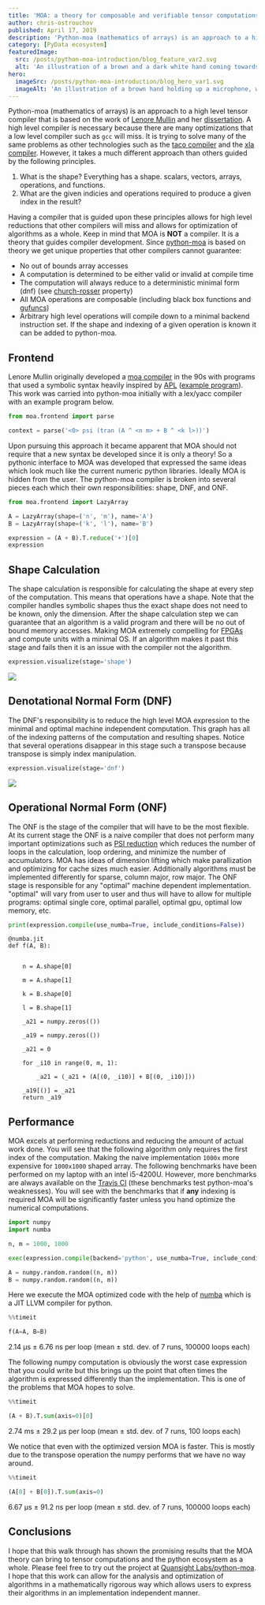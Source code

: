 ```yaml
---
title: 'MOA: a theory for composable and verifiable tensor computations'
author: chris-ostrouchov
published: April 17, 2019
description: 'Python-moa (mathematics of arrays) is an approach to a high level tensor compiler that is based on the work of Lenore Mullin. The MOA principles allow for high level reductions, that other compilers will miss, and for optimization of algorithms as a whole.'
category: [PyData ecosystem]
featuredImage:
  src: /posts/python-moa-introduction/blog_feature_var2.svg
  alt: 'An illustration of a brown and a dark white hand coming towards each other to pass a business card with the logo of Quansight Labs.'
hero:
  imageSrc: /posts/python-moa-introduction/blog_hero_var1.svg
  imageAlt: 'An illustration of a brown hand holding up a microphone, with some graphical elements highlighting the top of the microphone.'
---
```



Python-moa (mathematics of arrays) is an approach to a high level tensor
compiler that is based on the work of [Lenore
Mullin](https://www.albany.edu/ceas/lenore-mullin.php) and her
[dissertation](https://www.researchgate.net/publication/308893116_A_Mathematics_of_Arrays).
A high level compiler is necessary because there are many optimizations
that a low level compiler such as `gcc` will miss. It is trying to solve
many of the same problems as other technologies such as the [taco
compiler](http://tensor-compiler.org/) and the [xla
compiler](https://www.tensorflow.org/xla). However, it takes a much
different approach than others guided by the following principles.

1.  What is the shape? Everything has a shape. scalars, vectors, arrays,
    operations, and functions.
2.  What are the given indicies and operations required to produce a
    given index in the result?

Having a compiler that is guided upon these principles allows for high
level reductions that other compilers will miss and allows for
optimization of algorithms as a whole. Keep in mind that MOA is **NOT**
a compiler. It is a theory that guides compiler development. Since
[python-moa](https://github.com/Quansight-Labs/python-moa) is based on
theory we get unique properties that other compilers cannot guarantee:

-   No out of bounds array accesses
-   A computation is determined to be either valid or invalid at compile
    time
-   The computation will always reduce to a deterministic minimal form
    (dnf) (see
    [church-rosser](https://en.wikipedia.org/wiki/Church%E2%80%93Rosser_theorem)
    property)
-   All MOA operations are composable (including black box functions and
    [gufuncs](https://docs.scipy.org/doc/numpy-1.13.0/reference/c-api.generalized-ufuncs.html))
-   Arbitrary high level operations will compile down to a minimal
    backend instruction set. If the shape and indexing of a given
    operation is known it can be added to python-moa.

## Frontend
Lenore Mullin originally developed a [moa
compiler](https://github.com/saulshanabrook/psi-compiler/) in the 90s
with programs that used a symbolic syntax heavily inspired by
[APL](https://en.wikipedia.org/wiki/APL_(programming_language))
([example
program](https://github.com/saulshanabrook/psi-compiler/blob/master/examples/ex1.m)).
This work was carried into python-moa initially with a lex/yacc compiler
with an example program below.


``` python
from moa.frontend import parse

context = parse('<0> psi (tran (A ^ <n m> + B ^ <k l>))')
```

Upon pursuing this approach it became apparent that MOA should not
require that a new syntax be developed since it is only a theory! So a
pythonic interface to MOA was developed that expressed the same ideas
which look much like the current numeric python libraries. Ideally MOA
is hidden from the user. The python-moa compiler is broken into several
pieces each which their own responsibilities: shape, DNF, and ONF.

``` python
from moa.frontend import LazyArray

A = LazyArray(shape=('n', 'm'), name='A')
B = LazyArray(shape=('k', 'l'), name='B')

expression = (A + B).T.reduce('+')[0]
expression
```

## Shape Calculation

The shape calculation is responsible for calculating the shape at every
step of the computation. This means that operations have a shape. Note
that the compiler handles symbolic shapes thus the exact shape does not
need to be known, only the dimension. After the shape calculation step
we can guarantee that an algorithm is a valid program and there will be
no out of bound memory accesses. Making MOA extremely compelling for
[FPGAs](https://en.wikipedia.org/wiki/Field-programmable_gate_array) and
compute units with a minimal OS. If an algorithm makes it past this
stage and fails then it is an issue with the compiler not the algorithm.

``` python
expression.visualize(stage='shape')
```

![](fd44349e853e261cc9dc57d1aacee22dea36a773.svg)

## Denotational Normal Form (DNF)

The DNF\'s responsibility is to reduce the high level MOA expression to
the minimal and optimal machine independent computation. This graph has
all of the indexing patterns of the computation and resulting shapes.
Notice that several operations disappear in this stage such a transpose
because transpose is simply index manipulation.

``` python
expression.visualize(stage='dnf')
```

![](0123236cac19fa87b330447e166ea07019b5af52.svg)


## Operational Normal Form (ONF)

The ONF is the stage of the compiler that will have to be the most
flexible. At its current stage the ONF is a naive compiler that does not
perform many important optimizations such as [PSI
reduction](https://www.researchgate.net/publication/264758384_Effective_data_parallel_computation_using_the_Psi_calculus)
which reduces the number of loops in the calculation, loop ordering, and
minimize the number of accumulators. MOA has ideas of dimension lifting
which make parallization and optimizing for cache sizes much easier.
Additionally algorithms must be implemented differently for sparse,
column major, row major. The ONF stage is responsible for any
\"optimal\" machine dependent implementation. \"optimal\" will vary from
user to user and thus will have to allow for multiple programs: optimal
single core, optimal parallel, optimal gpu, optimal low memory, etc.

``` python
print(expression.compile(use_numba=True, include_conditions=False))
```

    @numba.jit
    def f(A, B):
        
        
        n = A.shape[0]
        
        m = A.shape[1]
        
        k = B.shape[0]
        
        l = B.shape[1]
        
        _a21 = numpy.zeros(())
        
        _a19 = numpy.zeros(())
        
        _a21 = 0
        
        for _i10 in range(0, m, 1):
            
            _a21 = (_a21 + (A[(0, _i10)] + B[(0, _i10)]))
        
        _a19[()] = _a21
        return _a19

## Performance

MOA excels at performing reductions and reducing the amount of actual
work done. You will see that the following algorithm only requires the
first index of the computation. Making the naive implementation `1000x`
more expensive for `1000x1000` shaped array. The following benchmarks
have been performed on my laptop with an intel i5-4200U. However, more
benchmarks are always available on the [Travis
CI](https://travis-ci.org/Quansight-Labs/python-moa) (these benchmarks
test python-moa\'s weaknesses). You will see with the benchmarks that if
**any** indexing is required MOA will be significantly faster unless you
hand optimize the numerical computations.

``` python
import numpy
import numba

n, m = 1000, 1000

exec(expression.compile(backend='python', use_numba=True, include_conditions=False))

A = numpy.random.random((n, m))
B = numpy.random.random((n, m))
```

Here we execute the MOA optimized code with the help of
[numba](https://github.com/numba/numba) which is a JIT LLVM compiler for
python.

``` python
%%timeit

f(A=A, B=B)
```
2.14 µs ± 6.76 ns per loop (mean ± std. dev. of 7 runs, 100000 loops each)

The following numpy computation is obviously the worst case expression
that you could write but this brings up the point that often times the
algorithm is expressed differently than the implementation. This is one
of the problems that MOA hopes to solve.

``` python
%%timeit

(A + B).T.sum(axis=0)[0]
```
2.74 ms ± 29.2 µs per loop (mean ± std. dev. of 7 runs, 100 loops each)

We notice that even with the optimized version MOA is faster. This is
mostly due to the transpose operation the numpy performs that we have no
way around.

``` python
%%timeit

(A[0] + B[0]).T.sum(axis=0)
```
6.67 µs ± 91.2 ns per loop (mean ± std. dev. of 7 runs, 100000 loops each)


## Conclusions

I hope that this walk through has shown the promising results that the
MOA theory can bring to tensor computations and the python ecosystem as
a whole. Please feel free to try out the project at [Quansight
Labs/python-moa](https://github.com/Quansight-Labs/python-moa). I hope
that this work can allow for the analysis and optimization of algorithms
in a mathematically rigorous way which allows users to express their
algorithms in an implementation independent manner.
